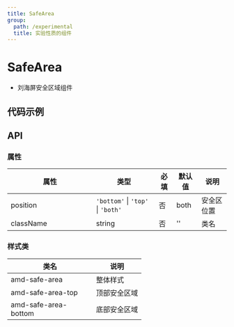 ```yaml
---
title: SafeArea
group:
  path: /experimental
  title: 实验性质的组件
---
```


# SafeArea

- 刘海屏安全区域组件

## 代码示例

<code src='../../demo/pages/SafeArea'></code>

## API
### 属性
| 属性 | 类型 | 必填 | 默认值 | 说明 |
| -----|-----|-----|-----|----- |
| position | `'bottom'` &verbar; `'top'` &verbar; `'both'` | 否 | both | 安全区位置 |
| className | string | 否 | '' | 类名 |


### 样式类
| 类名 | 说明 |
| -----|-----|
| amd-safe-area | 整体样式 |
| amd-safe-area-top | 顶部安全区域 |
| amd-safe-area-bottom | 底部安全区域 |

<style> 
table th:first-of-type { width: 180px; } 
.__dumi-default-layout-content article table:first-of-type th:nth-of-type(2)  {
    width: 140px
} 
.__dumi-default-layout-content article table:first-of-type th:nth-of-type(3)  {
    width: 30px
} 
.__dumi-default-layout-content article table:first-of-type th:nth-of-type(4)  {
    width: 50px
} 
</style> 